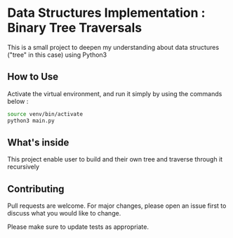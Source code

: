 # Data Structures Implementation : Binary Tree Traversals

This is a small project to deepen my understanding about data structures ("tree" in this case) using Python3

## How to Use

Activate the virtual environment, and run it simply by using the commands below :

```bash
source venv/bin/activate
python3 main.py
```

## What's inside
This project enable user to build and their own tree and traverse through it recursively

## Contributing
Pull requests are welcome. For major changes, please open an issue first to discuss what you would like to change.

Please make sure to update tests as appropriate.


